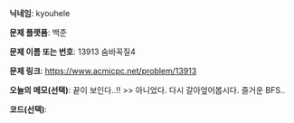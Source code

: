 **닉네임**: kyouhele

**문제 플랫폼**: 백준

**문제 이름 또는 번호**: 13913 숨바꼭질4

**문제 링크**: https://www.acmicpc.net/problem/13913

**오늘의 메모(선택)**: 끝이 보인다..!! >> 아니었다. 다시 갈아엎어봅시다. 즐거운 BFS..

**코드(선택)**:

``` c++

```